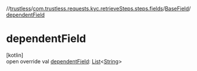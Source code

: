 //[trustless](../../../index.md)/[com.trustless.requests.kyc.retrieveSteps.steps.fields](../index.md)/[BaseField](index.md)/[dependentField](dependent-field.md)

# dependentField

[kotlin]\
open override val [dependentField](dependent-field.md): [List](https://kotlinlang.org/api/latest/jvm/stdlib/kotlin.collections/-list/index.html)&lt;[String](https://kotlinlang.org/api/latest/jvm/stdlib/kotlin/-string/index.html)&gt;

